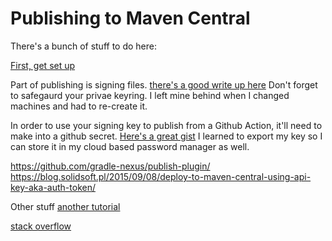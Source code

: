 # Publishing to Maven Central
There's a bunch of stuff to do here:

[First, get set up](https://central.sonatype.org/publish/publish-guide/#introduction)

Part of publishing is signing files. [there's a good write up here](https://central.sonatype.org/publish/requirements/gpg/)
Don't forget to safegaurd your privae keyring. I left mine behind when I changed 
machines and had to re-create it.

In order to use your signing key to publish from a Github Action, it'll
need to make into a github secret. [Here's a great gist](https://gist.github.com/sualeh/ae78dc16123899d7942bc38baba5203c)
I learned to export my key so I can store it in my cloud based password manager
as well.

https://github.com/gradle-nexus/publish-plugin/
https://blog.solidsoft.pl/2015/09/08/deploy-to-maven-central-using-api-key-aka-auth-token/

Other stuff
[another tutorial](https://medium.com/@nmauti/sign-and-publish-on-maven-central-a-project-with-the-new-maven-publish-gradle-plugin-22a72a4bfd4b)

[stack overflow](https://stackoverflow.com/questions/61096521/how-to-use-gpg-key-in-github-actions)
